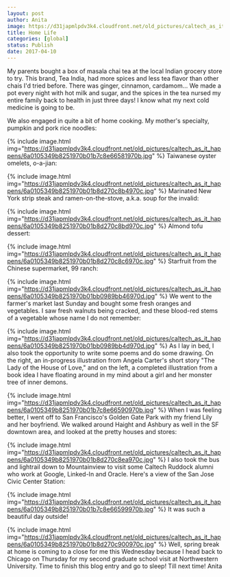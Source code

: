 ```yaml
---
layout: post
author: Anita
image: https://d31japmlpdv3k4.cloudfront.net/old_pictures/caltech_as_it_happens/6a0105349b8251970b01b8d270c8a2970c.jpg
title: Home Life
categories: [global]
status: Publish
date: 2017-04-10
---
```


My parents bought a box of masala chai tea at the local Indian grocery store to try. This brand, Tea India, had more spices and less tea flavor than other chais I'd tried before. There was ginger, cinnamon, cardamom... We made a pot every night with hot milk and sugar, and the spices in the tea nursed my entire family back to health in just three days! I know what my next cold medicine is going to be.

We also engaged in quite a bit of home cooking. My mother's specialty, pumpkin and pork rice noodles:


{% include image.html img="https://d31japmlpdv3k4.cloudfront.net/old_pictures/caltech_as_it_happens/6a0105349b8251970b01b7c8e66581970b.jpg" %}
Taiwanese oyster omelets, o-a-jian:


{% include image.html img="https://d31japmlpdv3k4.cloudfront.net/old_pictures/caltech_as_it_happens/6a0105349b8251970b01b8d270c8b4970c.jpg" %}
Marinated New York strip steak and ramen-on-the-stove, a.k.a. soup for the invalid:


{% include image.html img="https://d31japmlpdv3k4.cloudfront.net/old_pictures/caltech_as_it_happens/6a0105349b8251970b01b8d270c8bd970c.jpg" %}
Almond tofu dessert:


{% include image.html img="https://d31japmlpdv3k4.cloudfront.net/old_pictures/caltech_as_it_happens/6a0105349b8251970b01b8d270c8c6970c.jpg" %}
Starfruit from the Chinese supermarket, 99 ranch:


{% include image.html img="https://d31japmlpdv3k4.cloudfront.net/old_pictures/caltech_as_it_happens/6a0105349b8251970b01bb0989bb46970d.jpg" %}
We went to the farmer's market last Sunday and bought some fresh oranges and vegetables. I saw fresh walnuts being cracked, and these blood-red stems of a vegetable whose name I do not remember:


{% include image.html img="https://d31japmlpdv3k4.cloudfront.net/old_pictures/caltech_as_it_happens/6a0105349b8251970b01bb0989bb4d970d.jpg" %}
As I lay in bed, I also took the opportunity to write some poems and do some drawing. On the right, an in-progress illustration from Angela Carter's short story "The Lady of the House of Love," and on the left, a completed illustration from a book idea I have floating around in my mind about a girl and her monster tree of inner demons.


{% include image.html img="https://d31japmlpdv3k4.cloudfront.net/old_pictures/caltech_as_it_happens/6a0105349b8251970b01b7c8e66590970b.jpg" %}
When I was feeling better, I went off to San Francisco's Golden Gate Park with my friend Lily and her boyfriend. We walked around Haight and Ashbury as well in the SF downtown area, and looked at the pretty houses and stores:


{% include image.html img="https://d31japmlpdv3k4.cloudfront.net/old_pictures/caltech_as_it_happens/6a0105349b8251970b01b8d270c8ea970c.jpg" %}
I also took the bus and lightrail down to Mountainview to visit some Caltech Ruddock alumni who work at Google, Linked-In and Oracle. Here's a view of the San Jose Civic Center Station:


{% include image.html img="https://d31japmlpdv3k4.cloudfront.net/old_pictures/caltech_as_it_happens/6a0105349b8251970b01b7c8e66599970b.jpg" %}
It was such a beautiful day outside!


{% include image.html img="https://d31japmlpdv3k4.cloudfront.net/old_pictures/caltech_as_it_happens/6a0105349b8251970b01b8d270c900970c.jpg" %}
Well, spring break at home is coming to a close for me this Wednesday because I head back to Chicago on Thursday for my second graduate school visit at Northwestern University. Time to finish this blog entry and go to sleep!
Till next time!
Anita
